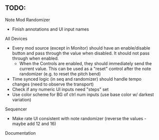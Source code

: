 ## TODO:
Note Mod Randomizer
* Finish annotations and UI input names

All Devices
* Every mod source (except in Monitor) should have an enable/disable button and pass through the value when disabled. It should not pass through when enabled.
  - When the Controls are enabled, they should immediately send the current value. This can be used as a "reset" control after the note randomizer (e.g. to reset the pitch bend)
* Time synced logic (in seq and randomizer) should handle tempo changes (need to observe the transport)
* Check if any numeric UI inputs need "steps" set
* Use color scheme for BG of ctrl num inputs (use base color w/ darkest variation)

Sequencer
* Make rate UI consistent with note randomizer (reverse the values - maybe add 12 and 16)

Documentation
